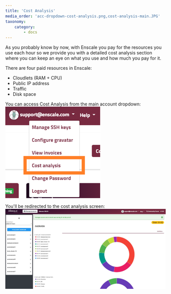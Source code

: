 ```yaml
---
title: 'Cost Analysis'
media_order: 'acc-dropdown-cost-analysis.png,cost-analysis-main.JPG'
taxonomy:
    category:
        - docs
---
```


As you probably know by now, with Enscale you pay for the resources you use each hour so we provide you with a detailed cost analysis section where you can keep an eye on what you use and how much you pay for it. 

There are four paid resources in Enscale: 

* Cloudlets (RAM + CPU)
* Public IP address 
* Traffic 
* Disk space

You can access Cost Analysis from the main account dropdown:
![](acc-dropdown-cost-analysis.png)

You'll be redirected to the cost analysis screen:
![](cost-analysis-main.JPG)






